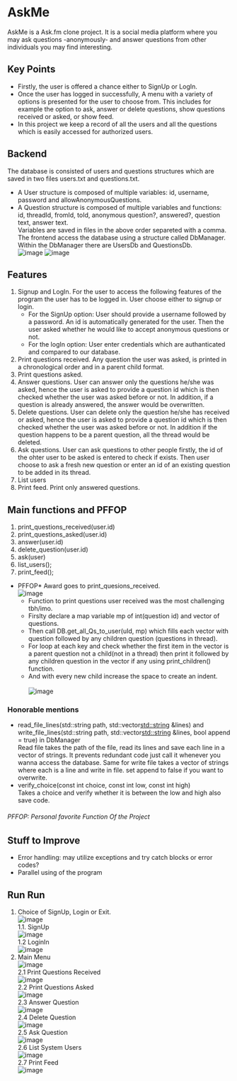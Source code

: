 # AskMe
AskMe is a Ask.fm clone project. It is a social media platform where you may ask questions -anonymously- and answer questions from other individuals you may find interesting. 

## Key Points
* Firstly, the user is offered a chance either to SignUp or LogIn.
* Once the user has logged in successfully, A menu with a variety of options is presented for the user to choose from. This includes for example the option to ask, answer or delete questions, show questions received or asked, or show feed.
* In this project we keep a record of all the users and all the questions which is easily accessed for authorized users.

## Backend
The database is consisted of users and questions structures which are saved in two files users.txt and questions.txt.
* A User structure is composed of multiple variables: id, username, password and allowAnonymousQuestions.
* A Question structure is composed of multiple variables and functions: id, threadId, fromId, toId, anonymous question?, answered?, question text, answer text.<br />
Variables are saved in files in the above order separeted with a comma.<br />
The frontend access the database using a structure called DbManager. Within the DbManager there are UsersDb and QuestionsDb.<br/>
![image](https://user-images.githubusercontent.com/29601694/183284165-ea3968ba-b96c-45c8-a16d-82d4a762d287.png) ![image](https://user-images.githubusercontent.com/29601694/183284191-948550ae-a2a0-4308-8e1e-6b61d47259fa.png)

## Features
1. Signup and LogIn. For the user to access the following features of the program the user has to be logged in. User choose either to signup or login.
    * For the SignUp option: User should provide a username followed by a password. An id is automatically generated for the user. Then the user asked whether he would like to accept anonymous questions or not.
    * For the logIn option: User enter credentials which are authanticated and compared to our database.
2. Print questions received. Any question the user was asked, is printed in a chronological order and in a parent child format.
3. Print questions asked.
4. Answer questions. User can answer only the questions he/she was asked, hence the user is asked to provide a question id which is then checked whether the user was asked before or not. In addition, if a question is already answered, the answer would be overwritten.
5. Delete questions. User can delete only the question he/she has received or asked, hence the user is asked to provide a question id which is then checked whether the user was asked before or not. In addition if the question happens to be a parent question, all the thread would be deleted.
6. Ask questions. User can ask questions to other people firstly, the id of the ohter user to be asked is entered to check if exists. Then user choose to ask a fresh new question or enter an id of an existing question to be added in its thread.
7. List users
8. Print feed. Print only answered questions.

## Main functions and PFFOP
1. print_questions_received(user.id)
2. print_questions_asked(user.id)
3. answer(user.id)
4. delete_question(user.id)
5. ask(user)
6. list_users();
7. print_feed();
* PFFOP* Award goes to print_quesions_received.<br/>
![image](https://user-images.githubusercontent.com/29601694/183285540-f2eb3a34-713b-4275-8e68-958e6bbb3915.png)<br/>
    * Function to print questions user received was the most challenging tbh/imo.
    * Firslty declare a map variable mp of int(question id) and vector of questions.
    * Then call DB.get_all_Qs_to_user(uId, mp) which fills each vector with question followed by any children question (questions in thread).
    * For loop at each key and check whether the first item in the vector is a parent question not a child(not in a thread) then print it followed by any children question in the vector if any using print_children() function.
    * And with every new child increase the space to create an indent.<br/><br/>
![image](https://user-images.githubusercontent.com/29601694/183285877-038e6205-94ed-4b57-b65a-f3243cf4e515.png)

### Honorable mentions
* read_file_lines(std::string path, std::vector<std::string> &lines) and write_file_lines(std::string path, std::vector<std::string> &lines, bool append = true) in DbManager<br/>
Read file takes the path of the file, read its lines and save each line in a vector of strings. It prevents redundant code just call it whenever you wanna access the database. Same for write file takes a vector of strings where each is a line and write in file. set append to false if you want to overwrite.
* verify_choice(const int choice, const int low, const int high)<br/>
Takes a choice and verify whether it is between the low and high also save code.
###### PFFOP: Personal favorite Function Of the Project

## Stuff to Improve
* Error handling: may utilize exceptions and try catch blocks or error codes?
* Parallel using of the program

## Run Run
1. Choice of SignUp, Login or Exit.<br/>
![image](https://user-images.githubusercontent.com/29601694/183286019-7550850f-857a-4468-a3ee-ca78ef0a146a.png)<br/>
    1.1. SignUp<br/>
    ![image](https://user-images.githubusercontent.com/29601694/183286086-87134aff-9d7f-4668-b577-dae4c4c0e8b6.png)<br/>
    1.2 LoginIn<br/>
    ![image](https://user-images.githubusercontent.com/29601694/183286127-a9944895-3c99-4f6d-81e0-1cb6e2211bd4.png)<br/>
2. Main Menu<br/>
 ![image](https://user-images.githubusercontent.com/29601694/183288670-2f72fd39-b144-4b28-904a-d22ca7f37489.png)<br/>
   2.1 Print Questions Received<br/>
   ![image](https://user-images.githubusercontent.com/29601694/183285877-038e6205-94ed-4b57-b65a-f3243cf4e515.png)<br/>
   2.2 Print Questions Asked<br/>
   ![image](https://user-images.githubusercontent.com/29601694/183288754-fbbedf2b-c668-43bd-b37e-61df7fcfebff.png)<br/>
   2.3 Answer Question<br/>
   ![image](https://user-images.githubusercontent.com/29601694/183288829-8de106f4-3be1-4a07-a14c-4a15eb297dbc.png)<br/>
   2.4 Delete Question<br/>
   ![image](https://user-images.githubusercontent.com/29601694/183288867-07e7c1bd-c7c3-416e-ab68-693ac871be79.png)<br/>
   2.5 Ask Question<br/>
   ![image](https://user-images.githubusercontent.com/29601694/183288949-575d30ce-f82e-4c01-b2a2-dd8118dd7fdb.png)<br/>
   2.6 List System Users<br/>
   ![image](https://user-images.githubusercontent.com/29601694/183288980-0bd64568-c821-4218-9ae7-6b74d3a5f962.png)<br/>
   2.7 Print Feed<br/>
   ![image](https://user-images.githubusercontent.com/29601694/183289029-b4e66df3-145a-4f69-9364-88b15cdf47e2.png)<br/>


   



   

    





